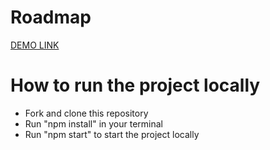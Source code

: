 # Roadmap
  [DEMO LINK](https://OlhaArama.github.io/roadmap/)

# How to run the project locally
  - Fork and clone this repository
  - Run "npm install" in your terminal
  - Run "npm start" to start the project locally
